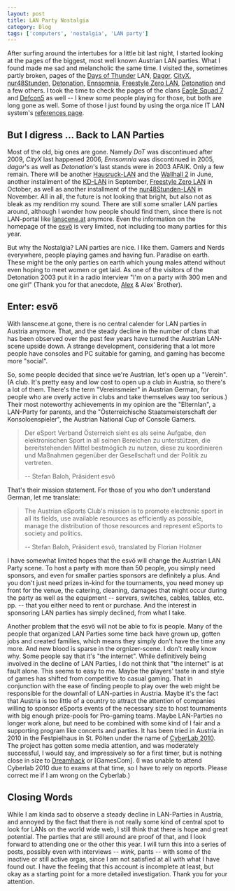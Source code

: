 ```yaml
---
layout: post
title: LAN Party Nostalgia
category: Blog
tags: ['computers', 'nostalgia', 'LAN party']
---
```

After surfing around the intertubes for a little bit last night, I started looking at the pages of the biggest, most well known Austrian LAN parties. What I found made me sad and melancholic the same time. I visited the, sometimes partly broken, pages of the [Days of Thunder][dot] LAN, [Dagor][dagor], [CityX][cityx], [nur48Stunden][n48h], [Detonation][det03], [Ennsomnia][ennsomn], [Freestyle Zero LAN][fs], [Detonation][det03] and a few others. I took the time to check the pages of the clans [Eagle Squad 7][es7] and [Defcon5][defcon5] as well -- I knew some people playing for those, but both are long gone as well. Some of those I just found by using the orga.nice IT LAN system's [references page][lscref].

## But I digress ... Back to LAN Parties
Most of the old, big ones are gone. Namely *DoT* was discontinued after 2009, *CityX* last happened 2006, *Ennsomnia* was discontinued in 2005, *dagor*'s as well as *Detonation*'s last stands were in 2003 AFAIK. Only a few remain. There will be another [Hausruck-LAN][hrlan] and the [Wallhall 2][wh2] in June, another installment of the [KD-LAN][kd] in September, [Freestyle Zero LAN][fs] in October, as well as another installment of the [nur48Stunden-LAN][n48h] in November. All in all, the future is not looking that bright, but also not as bleak as my rendition my sound. There are still some smaller LAN parties around, although I wonder how people should find them, since there is not LAN-portal like [lanscene.at][lsc] anymore. Even the information on the homepage of the [esvö][esvoe] is very limited, not including too many parties for this year.

But why the Nostalgia? LAN parties are nice. I like them. Gamers and Nerds everywhere, people playing games and having fun. Paradise on earth. These might be the only parties on earth which young males attend without even hoping to meet women or get laid. As one of the visitors of the Detonation 2003 put it in a radio interview "I'm on a party with 300 men and one girl" (Thank you for that anecdote, [Alex][pants] & Alex' Brother). 

## Enter: esvö
With lanscene.at gone, there is no central calender for LAN parties in Austria anymore. That, and the steady decline in the number of clans that has been observed over the past few years have turned the Austrian LAN-scene upside down. A strange development, considering that a lot more people have consoles and PC suitable for gaming, and gaming has become more "social".

So, some people decided that since we're Austrian, let's open up a "Verein". (A club. It's pretty easy and low cost to open up a club in Austria, so there's a lot of them. There's the term "Vereinsmeier" in Austrian German, for people who are overly active in clubs and take themselves way too serious.) Their most noteworthy achievements in my opinion are the "Elternlan", a LAN-Party for parents, and the "Österreichische Staatsmeisterschaft der Konsoloenspieler", the Austrian National Cup of Console Gamers.

> Der eSport Verband Österreich sieht es als seine Aufgabe, den elektronischen Sport in all seinen Bereichen zu unterstützen, die bereitstehenden Mittel bestmöglich zu nutzen, diese zu koordinieren und Maßnahmen gegenüber der Gesellschaft und der Politik zu vertreten.
>
> -- Stefan Baloh, Präsident esvö

That's their mission statement. For those of you who don't understand German, let me translate: 

> The Austrian eSports Club's mission is to promote electronic sport in all its fields, use available resources as efficiently as possible, manage the distribution of those resources and represent eSports to society and politics.
>
> -- Stefan Baloh, Präsident esvö, translated by Florian Holzner

I have somewhat limited hopes that the esvö will change the Austrian LAN Party scene. To host a party with more than 50 people, you simply need sponsors, and even for smaller parties sponsors are definitely a plus. And you don't just need prizes in-kind for the tournaments, you need money up front for the venue, the catering, cleaning, damages that might occur during the party as well as the equipment -- servers, switches, cables, tables, etc. pp. -- that you either need to rent or purchase. And the interest in sponsoring LAN parties has simply declined, from what I take.

Another problem that the esvö will not be able to fix is people. Many of the people that organized LAN Parties some time back have grown up, gotten jobs and created families, which means they simply don't have the time any more. And new blood is sparse in the orgnizer-scene. I don't really know why. Some people say that it's "the internet". While definitively being involved in the decline of LAN Parties, I do not think that "the internet" is at fault alone. This seems to easy to me. Maybe the players' taste in and style of games has shifted from competitive to casual gaming. That in conjunction with the ease of finding people to play over the web might be responsible for the downfall of LAN-parties in Austria. Maybe it's the fact that Austria is too little of a country to attract the attention of companies willing to sponsor eSports events of the necessary size to host tournaments with big enough prize-pools for Pro-gaming teams. Maybe LAN-Parties no longer work alone, but need to be combined with some kind of I fair and a supporting program like concerts and parties. It has been tried in Austria in 2010 in the Festpielhaus in St. Pölten under the name of [CyberLab 2010][cyberl]. The project has gotten some media attention, and was moderately successful, I would say, and impressively so for a first timer, but is nothing close in size to [Dreamhack][dh] or [GamesCom]. (I was unable to attend Cyberlab 2010 due to exams at that time, so I have to rely on reports. Please correct me if I am wrong on the Cyberlab.)

## Closing Words
While I am kinda sad to observe a steady decline in LAN-Parties in Austria, and annoyed by the fact that there is not really some kind of central spot to look for LANs on the world wide web, I still think that there is hope and great potential. The parties that are still around are proof of that, and I look forward to attending one or the other this year. I will turn this into a series of posts, possibly even with interviews -- *wink*, pants -- with some of the inactive or still active orgas, since I am not satisfied at all with what I have found out. I have the feeling that this account is incomplete at least, but okay as a starting point for a more detailed investigation. Thank you for your attention.

[cityx]:	http://www.cityx.org/ (CityX "xTending Borders" '06)
[dot]:		http://www.dot-lan.at/ (Days of Thunder '09)
[dagor]:	http://organiceit.lanscene.at/cgi-bin/onit/onIT.cgi%3FMODULE%3DNavigation%3BACTION%3DShow%3BNavigation.ID%3D2%3BSITE%3D2 (Dagor.net-LAN, broken)
[n48h]:		http://www.nur48stunden.at/ (The homepage of nur48Stunden-LAN #31 November '11)
[fs]:		http://www.freestyle-lan.at/ (Freestyle Zero LAN 2nd half of '11)
[lsc]:		http://www.lanscene.at/ (Lanscene.at homepage, broken)
[lscref]:	http://www.lanscene.at/cgi-bin/onit/ownhomes.cgi (The references page of the "orga.nice IT LAN system")
[es7]:		http://organiceit.lanscene.at/cgi-bin/onit/dnews.cgi?BOARD=6 (es7.at)
[defcon5]:	http://www.defcon5.org/ (defcon5 e.V.)
[ennsomn]:	http://organiceit.lanscene.at/cgi-bin/onit/dnews.cgi?BOARD=42 (Ennsomnia 5 '05)
[det03]:	http://organiceit.lanscene.at/cgi-bin/onit/dnews.cgi?BOARD=54 (Detonation '03)
[kd]:		http://www.kd-lan.net/ (7. KD-LAN "The Show Must Go On" September '11)
[esvoe]:	http://www.esvoe.at/ (Austrien eSports Union)
[hrlan]:	http://hausruck-lan.org/ (Hausruck-KAN 11.1 June '11)
[wh2]:		http://www.arom.org/index.php?option=com_wrapper&view=wrapper&Itemid=14 (Wallhall 2 -- Time to say goodbye? June '11)
[pants]:	http://www.twitter.com/pants9 (Alex' Twitter Profile)
[dh]:		http://dreamhack.se/
[cyberl]:	http://cyberlab2010.wordpress.com/